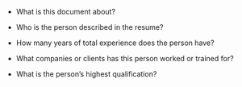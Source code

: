 * What is this document about?

* Who is the person described in the resume?
 
* How many years of total experience does the person have?
 
* What companies or clients has this person worked or trained for?
 
* What is the person’s highest qualification?